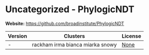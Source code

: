# Uncategorized - PhylogicNDT





**Website:** <https://github.com/broadinstitute/PhylogicNDT>

| Version | Clusters | License |
| ------- | -------- | ------- |
| - | rackham irma bianca miarka snowy | [None](https://github.com/broadinstitute/PhylogicNDT/blob/master/LICENSE) |
